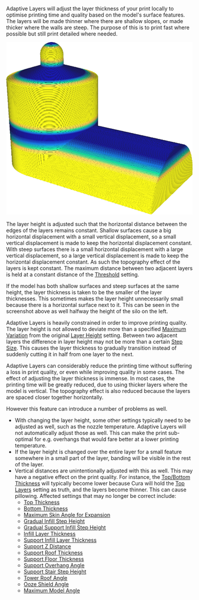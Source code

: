 Adaptive Layers will adjust the layer thickness of your print locally to optimise printing time and quality based on the model's surface features. The layers will be made thinner where there are shallow slopes, or made thicker where the walls are steep. The purpose of this is to print fast where possible but still print detailed where needed.

![With the "layer thickness" colour scheme, you can see it colour thinner layers blue and thicker layers yellow](../images/adaptive_layer_height_enabled.png)

The layer height is adjusted such that the horizontal distance between the edges of the layers remains constant. Shallow surfaces cause a big horizontal displacement with a small vertical displacement, so a small vertical displacement is made to keep the horizontal displacement constant. With steep surfaces there is a small horizontal displacement with a large vertical displacement, so a large vertical displacement is made to keep the horizontal displacement constant. As such the topography effect of the layers is kept constant. The maximum distance between two adjacent layers is held at a constant distance of the [Threshold](adaptive_layer_height_threshold.md) setting.

If the model has both shallow surfaces and steep surfaces at the same height, the layer thickness is taken to be the smaller of the layer thicknesses. This sometimes makes the layer height unnecessarily small because there is a horizontal surface next to it. This can be seen in the screenshot above as well halfway the height of the silo on the left.

Adaptive Layers is heavily constrained in order to improve printing quality. The layer height is not allowed to deviate more than a specified [Maximum Variation](adaptive_layer_height_variation.md) from the original [Layer Height](../resolution/layer_height.md) setting. Between two adjacent layers the difference in layer height may not be more than a certain [Step Size](adaptive_layer_height_variation_step.md). This causes the layer thickness to gradually transition instead of suddenly cutting it in half from one layer to the next.

Adaptive Layers can considerably reduce the printing time without suffering a loss in print quality, or even while improving quality in some cases. The effect of adjusting the layer thickness is immense. In most cases, the printing time will be greatly reduced, due to using thicker layers where the model is vertical. The topography effect is also reduced because the layers are spaced closer together horizontally.

However this feature can introduce a number of problems as well.
* With changing the layer height, some other settings typically need to be adjusted as well, such as the nozzle temperature. Adaptive Layers will not automatically adjust those as well. This can make the print sub-optimal for e.g. overhangs that would fare better at a lower printing temperature.
* If the layer height is changed over the entire layer for a small feature somewhere in a small part of the layer, banding will be visible in the rest of the layer.
* Vertical distances are unintentionally adjusted with this as well. This may have a negative effect on the print quality. For instance, the [Top/Bottom Thickness](../shell/top_bottom_thickness.md) will typically become lower because Cura will hold the [Top Layers](../shell/top_layers.md) setting as truth, and the layers become thinner. This can cause pillowing. Affected settings that may no longer be correct include:
  * [Top Thickness](../shell/top_thickness.md)
  * [Bottom Thickness](../shell/bottom_thickness.md)
  * [Maximum Skin Angle for Expansion](../infill/max_skin_angle_for_expansion.md)
  * [Gradual Infill Step Height](../infill/gradual_infill_step_height.md)
  * [Gradual Support Infill Step Height](../support/gradual_support_infill_step_height.md)
  * [Infill Layer Thickness](../infill/infill_sparse_thickness.md)
  * [Support Infill Layer Thickness](../support/support_infill_sparse_thickness.md)
  * [Support Z Distance](../support/support_z_distance.md)
  * [Support Roof Thickness](../support/support_roof_height.md)
  * [Support Floor Thickness](../support/support_bottom_height.md)
  * [Support Overhang Angle](../support/support_angle.md)
  * [Support Stair Step Height](../support/support_bottom_stair_step_height.md)
  * [Tower Roof Angle](../support/support_tower_roof_angle.md)
  * [Ooze Shield Angle](../dual/ooze_shield_angle.md)
  * [Maximum Model Angle](../experimental/conical_overhang_angle.md)